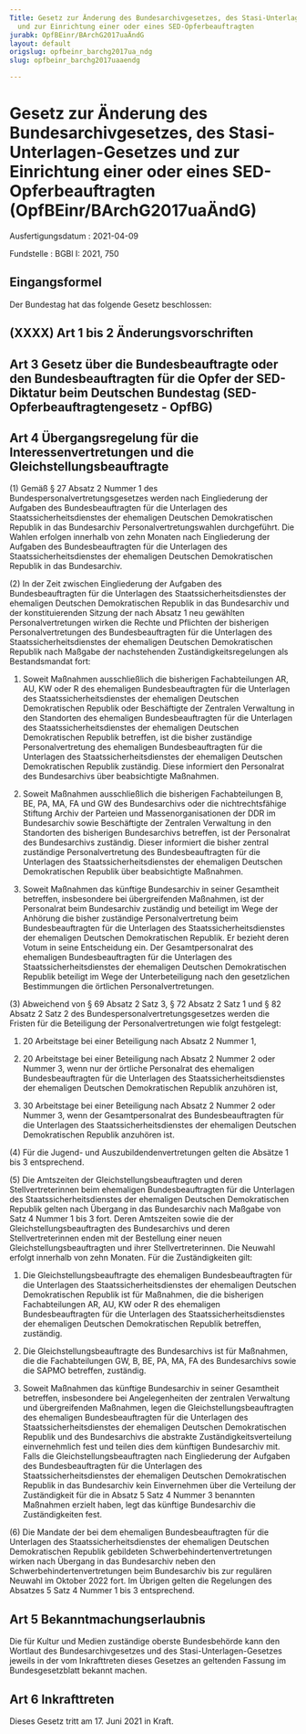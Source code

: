 ```yaml
---
Title: Gesetz zur Änderung des Bundesarchivgesetzes, des Stasi-Unterlagen-Gesetzes
  und zur Einrichtung einer oder eines SED-Opferbeauftragten
jurabk: OpfBEinr/BArchG2017uaÄndG
layout: default
origslug: opfbeinr_barchg2017ua_ndg
slug: opfbeinr_barchg2017uaaendg

---
```


# Gesetz zur Änderung des Bundesarchivgesetzes, des Stasi-Unterlagen-Gesetzes und zur Einrichtung einer oder eines SED-Opferbeauftragten (OpfBEinr/BArchG2017uaÄndG)

Ausfertigungsdatum
:   2021-04-09

Fundstelle
:   BGBl I: 2021, 750


## Eingangsformel

Der Bundestag hat das folgende Gesetz beschlossen:


## (XXXX) Art 1 bis 2 Änderungsvorschriften


## Art 3 Gesetz über die Bundesbeauftragte oder den Bundesbeauftragten für die Opfer der SED-Diktatur beim Deutschen Bundestag (SED-Opferbeauftragtengesetz - OpfBG)


## Art 4 Übergangsregelung für die Interessenvertretungen und die Gleichstellungsbeauftragte

(1) Gemäß § 27 Absatz 2 Nummer 1 des Bundespersonalvertretungsgesetzes
werden nach Eingliederung der Aufgaben des Bundesbeauftragten für die
Unterlagen des Staatssicherheitsdienstes der ehemaligen Deutschen
Demokratischen Republik in das Bundesarchiv Personalvertretungswahlen
durchgeführt. Die Wahlen erfolgen innerhalb von zehn Monaten nach
Eingliederung der Aufgaben des Bundesbeauftragten für die Unterlagen
des Staatssicherheitsdienstes der ehemaligen Deutschen Demokratischen
Republik in das Bundesarchiv.

(2) In der Zeit zwischen Eingliederung der Aufgaben des
Bundesbeauftragten für die Unterlagen des Staatssicherheitsdienstes
der ehemaligen Deutschen Demokratischen Republik in das Bundesarchiv
und der konstituierenden Sitzung der nach Absatz 1 neu gewählten
Personalvertretungen wirken die Rechte und Pflichten der bisherigen
Personalvertretungen des Bundesbeauftragten für die Unterlagen des
Staatssicherheitsdienstes der ehemaligen Deutschen Demokratischen
Republik nach Maßgabe der nachstehenden Zuständigkeitsregelungen als
Bestandsmandat fort:

1.  Soweit Maßnahmen ausschließlich die bisherigen Fachabteilungen AR, AU,
    KW oder R des ehemaligen Bundesbeauftragten für die Unterlagen des
    Staatssicherheitsdienstes der ehemaligen Deutschen Demokratischen
    Republik oder Beschäftigte der Zentralen Verwaltung in den Standorten
    des ehemaligen Bundesbeauftragten für die Unterlagen des
    Staatssicherheitsdienstes der ehemaligen Deutschen Demokratischen
    Republik betreffen, ist die bisher zuständige Personalvertretung des
    ehemaligen Bundesbeauftragten für die Unterlagen des
    Staatssicherheitsdienstes der ehemaligen Deutschen Demokratischen
    Republik zuständig. Diese informiert den Personalrat des Bundesarchivs
    über beabsichtigte Maßnahmen.


2.  Soweit Maßnahmen ausschließlich die bisherigen Fachabteilungen B, BE,
    PA, MA, FA und GW des Bundesarchivs oder die nichtrechtsfähige
    Stiftung Archiv der Parteien und Massenorganisationen der DDR im
    Bundesarchiv sowie Beschäftigte der Zentralen Verwaltung in den
    Standorten des bisherigen Bundesarchivs betreffen, ist der Personalrat
    des Bundesarchivs zuständig. Dieser informiert die bisher zentral
    zuständige Personalvertretung des Bundesbeauftragten für die
    Unterlagen des Staatssicherheitsdienstes der ehemaligen Deutschen
    Demokratischen Republik über beabsichtigte Maßnahmen.


3.  Soweit Maßnahmen das künftige Bundesarchiv in seiner Gesamtheit
    betreffen, insbesondere bei übergreifenden Maßnahmen, ist der
    Personalrat beim Bundesarchiv zuständig und beteiligt im Wege der
    Anhörung die bisher zuständige Personalvertretung beim
    Bundesbeauftragten für die Unterlagen des Staatssicherheitsdienstes
    der ehemaligen Deutschen Demokratischen Republik. Er bezieht deren
    Votum in seine Entscheidung ein. Der Gesamtpersonalrat des ehemaligen
    Bundesbeauftragten für die Unterlagen des Staatssicherheitsdienstes
    der ehemaligen Deutschen Demokratischen Republik beteiligt im Wege der
    Unterbeteiligung nach den gesetzlichen Bestimmungen die örtlichen
    Personalvertretungen.




(3) Abweichend von § 69 Absatz 2 Satz 3, § 72 Absatz 2 Satz 1 und § 82
Absatz 2 Satz 2 des Bundespersonalvertretungsgesetzes werden die
Fristen für die Beteiligung der Personalvertretungen wie folgt
festgelegt:

1.  20 Arbeitstage bei einer Beteiligung nach Absatz 2 Nummer 1,


2.  20 Arbeitstage bei einer Beteiligung nach Absatz 2 Nummer 2 oder
    Nummer 3, wenn nur der örtliche Personalrat des ehemaligen
    Bundesbeauftragten für die Unterlagen des Staatssicherheitsdienstes
    der ehemaligen Deutschen Demokratischen Republik anzuhören ist,


3.  30 Arbeitstage bei einer Beteiligung nach Absatz 2 Nummer 2 oder
    Nummer 3, wenn der Gesamtpersonalrat des Bundesbeauftragten für die
    Unterlagen des Staatssicherheitsdienstes der ehemaligen Deutschen
    Demokratischen Republik anzuhören ist.




(4) Für die Jugend- und Auszubildendenvertretungen gelten die Absätze
1 bis 3 entsprechend.

(5) Die Amtszeiten der Gleichstellungsbeauftragten und deren
Stellvertreterinnen beim ehemaligen Bundesbeauftragten für die
Unterlagen des Staatssicherheitsdienstes der ehemaligen Deutschen
Demokratischen Republik gelten nach Übergang in das Bundesarchiv nach
Maßgabe von Satz 4 Nummer 1 bis 3 fort. Deren Amtszeiten sowie die der
Gleichstellungsbeauftragten des Bundesarchivs und deren
Stellvertreterinnen enden mit der Bestellung einer neuen
Gleichstellungsbeauftragten und ihrer Stellvertreterinnen. Die Neuwahl
erfolgt innerhalb von zehn Monaten. Für die Zuständigkeiten gilt:

1.  Die Gleichstellungsbeauftragte des ehemaligen Bundesbeauftragten für
    die Unterlagen des Staatssicherheitsdienstes der ehemaligen Deutschen
    Demokratischen Republik ist für Maßnahmen, die die bisherigen
    Fachabteilungen AR, AU, KW oder R des ehemaligen Bundesbeauftragten
    für die Unterlagen des Staatssicherheitsdienstes der ehemaligen
    Deutschen Demokratischen Republik betreffen, zuständig.


2.  Die Gleichstellungsbeauftragte des Bundesarchivs ist für Maßnahmen,
    die die Fachabteilungen GW, B, BE, PA, MA, FA des Bundesarchivs sowie
    die SAPMO betreffen, zuständig.


3.  Soweit Maßnahmen das künftige Bundesarchiv in seiner Gesamtheit
    betreffen, insbesondere bei Angelegenheiten der zentralen Verwaltung
    und übergreifenden Maßnahmen, legen die Gleichstellungsbeauftragten
    des ehemaligen Bundesbeauftragten für die Unterlagen des
    Staatssicherheitsdienstes der ehemaligen Deutschen Demokratischen
    Republik und des Bundesarchivs die abstrakte Zuständigkeitsverteilung
    einvernehmlich fest und teilen dies dem künftigen Bundesarchiv mit.
    Falls die Gleichstellungsbeauftragten nach Eingliederung der Aufgaben
    des Bundesbeauftragten für die Unterlagen des
    Staatssicherheitsdienstes der ehemaligen Deutschen Demokratischen
    Republik in das Bundesarchiv kein Einvernehmen über die Verteilung der
    Zuständigkeit für die in Absatz 5 Satz 4 Nummer 3 benannten Maßnahmen
    erzielt haben, legt das künftige Bundesarchiv die Zuständigkeiten
    fest.




(6) Die Mandate der bei dem ehemaligen Bundesbeauftragten für die
Unterlagen des Staatssicherheitsdienstes der ehemaligen Deutschen
Demokratischen Republik gebildeten Schwerbehindertenvertretungen
wirken nach Übergang in das Bundesarchiv neben den
Schwerbehindertenvertretungen beim Bundesarchiv bis zur regulären
Neuwahl im Oktober 2022 fort. Im Übrigen gelten die Regelungen des
Absatzes 5 Satz 4 Nummer 1 bis 3 entsprechend.


## Art 5 Bekanntmachungserlaubnis

Die für Kultur und Medien zuständige oberste Bundesbehörde kann den
Wortlaut des Bundesarchivgesetzes und des Stasi-Unterlagen-Gesetzes
jeweils in der vom Inkrafttreten dieses Gesetzes an geltenden Fassung
im Bundesgesetzblatt bekannt machen.


## Art 6 Inkrafttreten

Dieses Gesetz tritt am 17. Juni 2021 in Kraft.

